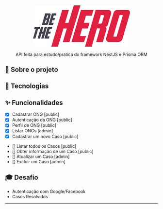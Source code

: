 <p align="center">
  <a href="https://github.com/alnmaurofranco/WeekOmniStack11-be-the-hero" target="blank"><img src="https://raw.githubusercontent.com/alnmaurofranco/WeekOmniStack11-be-the-hero/40296d741acb9655c372bf0a9c9661d796074eda/frontend/src/assets/logo.svg" width="320" alt="Be The Hero logo" /></a>
</p>

<p align="center">API feita para estudo/pratica do framework NestJS e Prisma ORM</p>

## 💫 Sobre o projeto

## 🚀 Tecnologias

## ✨ Funcionalidades
- [x] Cadastrar ONG [public]
- [x] Autenticação da ONG [public]
- [x] Perfil de ONG [public]
- [x] Listar ONGs [admin]
- [x] Cadastrar um novo Caso [public]
- [] Listar todos os Casos [public]
- [] Obter informação de um Caso [public]
- [] Atualizar um Caso [admin]
- [] Excluir um Caso [admin]

## 🎓 Desafio
- Autenticação com Google/Facebook
- Casos Resolvidos

---
